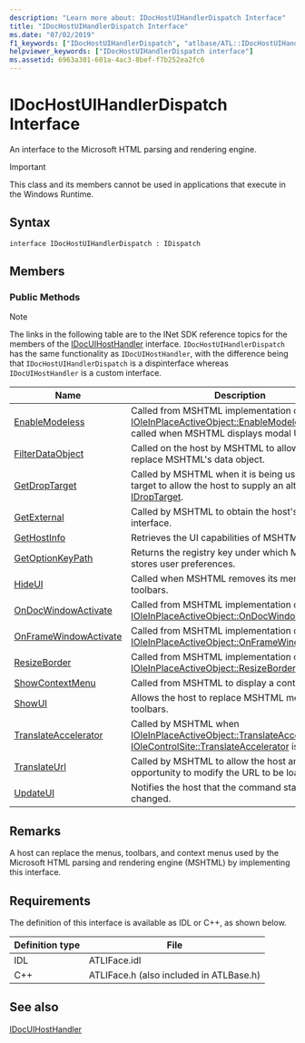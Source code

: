 ```yaml
---
description: "Learn more about: IDocHostUIHandlerDispatch Interface"
title: "IDocHostUIHandlerDispatch Interface"
ms.date: "07/02/2019"
f1_keywords: ["IDocHostUIHandlerDispatch", "atlbase/ATL::IDocHostUIHandlerDispatch"]
helpviewer_keywords: ["IDocHostUIHandlerDispatch interface"]
ms.assetid: 6963a301-601a-4ac3-8bef-f7b252ea2fc6
---
```

# IDocHostUIHandlerDispatch Interface

An interface to the Microsoft HTML parsing and rendering engine.

> [!IMPORTANT]
> This class and its members cannot be used in applications that execute in the Windows Runtime.

## Syntax

```
interface IDocHostUIHandlerDispatch : IDispatch
```

## Members

### Public Methods

> [!NOTE]
> The links in the following table are to the INet SDK reference topics for the members of the [IDocUIHostHandler](/previous-versions/windows/internet-explorer/ie-developer/platform-apis/aa753260\(v=vs.85\)) interface. `IDocHostUIHandlerDispatch` has the same functionality as `IDocUIHostHandler`, with the difference being that `IDocHostUIHandlerDispatch` is a dispinterface whereas `IDocUIHostHandler` is a custom interface.

|Name|Description|
|-|-|
|[EnableModeless](/previous-versions/windows/internet-explorer/ie-developer/platform-apis/aa753253\(v=vs.85\))|Called from MSHTML implementation of [IOleInPlaceActiveObject::EnableModeless](/windows/win32/api/oleidl/nf-oleidl-ioleinplaceactiveobject-enablemodeless). Also called when MSHTML displays modal UI.|
|[FilterDataObject](/previous-versions/windows/internet-explorer/ie-developer/platform-apis/aa753254\(v=vs.85\))|Called on the host by MSHTML to allow the host to replace MSHTML's data object.|
|[GetDropTarget](/previous-versions/windows/internet-explorer/ie-developer/platform-apis/aa753255\(v=vs.85\))|Called by MSHTML when it is being used as a drop target to allow the host to supply an alternative [IDropTarget](/windows/win32/api/oleidl/nn-oleidl-idroptarget).|
|[GetExternal](/previous-versions/windows/internet-explorer/ie-developer/platform-apis/aa753256\(v=vs.85\))|Called by MSHTML to obtain the host's IDispatch interface.|
|[GetHostInfo](/previous-versions/windows/internet-explorer/ie-developer/platform-apis/aa753257\(v=vs.85\))|Retrieves the UI capabilities of MSHTML host.|
|[GetOptionKeyPath](/previous-versions/windows/internet-explorer/ie-developer/platform-apis/aa753258\(v=vs.85\))|Returns the registry key under which MSHTML stores user preferences.|
|[HideUI](/previous-versions/windows/internet-explorer/ie-developer/platform-apis/aa753259\(v=vs.85\))|Called when MSHTML removes its menus and toolbars.|
|[OnDocWindowActivate](/previous-versions/windows/internet-explorer/ie-developer/platform-apis/aa753261\(v=vs.85\))|Called from MSHTML implementation of [IOleInPlaceActiveObject::OnDocWindowActivate](/windows/win32/api/oleidl/nf-oleidl-ioleinplaceactiveobject-ondocwindowactivate).|
|[OnFrameWindowActivate](/previous-versions/windows/internet-explorer/ie-developer/platform-apis/aa753262\(v=vs.85\))|Called from MSHTML implementation of [IOleInPlaceActiveObject::OnFrameWindowActivate](/windows/win32/api/oleidl/nf-oleidl-ioleinplaceactiveobject-onframewindowactivate).|
|[ResizeBorder](/previous-versions/windows/internet-explorer/ie-developer/platform-apis/aa753263\(v=vs.85\))|Called from MSHTML implementation of [IOleInPlaceActiveObject::ResizeBorder](/windows/win32/api/oleidl/nf-oleidl-ioleinplaceactiveobject-resizeborder).|
|[ShowContextMenu](/previous-versions/windows/internet-explorer/ie-developer/platform-apis/aa753264\(v=vs.85\))|Called from MSHTML to display a context menu.|
|[ShowUI](/previous-versions/windows/internet-explorer/ie-developer/platform-apis/aa753265\(v=vs.85\))|Allows the host to replace MSHTML menus and toolbars.|
|[TranslateAccelerator](/previous-versions/windows/internet-explorer/ie-developer/platform-apis/aa753266\(v=vs.85\))|Called by MSHTML when [IOleInPlaceActiveObject::TranslateAccelerator](/windows/win32/api/oleidl/nf-oleidl-ioleinplaceactiveobject-translateaccelerator) or [IOleControlSite::TranslateAccelerator](/windows/win32/api/ocidl/nf-ocidl-iolecontrolsite-translateaccelerator) is called.|
|[TranslateUrl](/previous-versions/windows/internet-explorer/ie-developer/platform-apis/aa753267\(v=vs.85\))|Called by MSHTML to allow the host an opportunity to modify the URL to be loaded.|
|[UpdateUI](/previous-versions/windows/internet-explorer/ie-developer/platform-apis/aa753268\(v=vs.85\))|Notifies the host that the command state has changed.|

## Remarks

A host can replace the menus, toolbars, and context menus used by the Microsoft HTML parsing and rendering engine (MSHTML) by implementing this interface.

## Requirements

The definition of this interface is available as IDL or C++, as shown below.

|Definition type|File|
|---------------------|----------|
|IDL|ATLIFace.idl|
|C++|ATLIFace.h (also included in ATLBase.h)|

## See also

[IDocUIHostHandler](/previous-versions/windows/internet-explorer/ie-developer/platform-apis/aa753260\(v=vs.85\))
